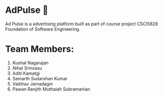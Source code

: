 # AdPulse 👋
Ad Pulse is a advertising platform built as part of course project CSCI5828 Foundation of Software Engineering.

# **Team Members:**
1. Kushal Nagarajan
2. Nihal Srinvasu
3. Aditi Kamatgi
4. Samarth Sudarshan Kumar
5. Vaibhav Jamadagni
6. Pawan Ranjith Muthaiah Subramanian
